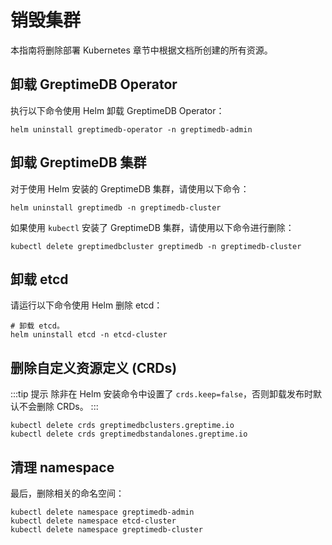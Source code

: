 # 销毁集群

本指南将删除部署 Kubernetes 章节中根据文档所创建的所有资源。

## 卸载 GreptimeDB Operator

执行以下命令使用 Helm 卸载 GreptimeDB Operator：

```shell
helm uninstall greptimedb-operator -n greptimedb-admin
```

## 卸载 GreptimeDB 集群

对于使用 Helm 安装的 GreptimeDB 集群，请使用以下命令：

```shell
helm uninstall greptimedb -n greptimedb-cluster
```

如果使用 `kubectl` 安装了 GreptimeDB 集群，请使用以下命令进行删除：

```shell
kubectl delete greptimedbcluster greptimedb -n greptimedb-cluster
```

## 卸载 etcd

请运行以下命令使用 Helm 删除 etcd：

```shell
# 卸载 etcd。
helm uninstall etcd -n etcd-cluster
```

## 删除自定义资源定义 (CRDs)

:::tip 提示
除非在 Helm 安装命令中设置了 `crds.keep=false`，否则卸载发布时默认不会删除 CRDs。
:::

```shell
kubectl delete crds greptimedbclusters.greptime.io
kubectl delete crds greptimedbstandalones.greptime.io
```

## 清理 namespace

最后，删除相关的命名空间：

```shell
kubectl delete namespace greptimedb-admin
kubectl delete namespace etcd-cluster
kubectl delete namespace greptimedb-cluster
```
